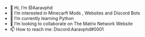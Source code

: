 - 👋 Hi, I’m @Aaravphd
- 👀 I’m interested in Minecarft Mods , Websites and Discord Bots
- 🌱 I’m currently learning Python
- 💞️ I’m looking to collaborate on The Matrix Network Website
- 📫 How to reach me: Discord:Aaravphd#0001

<!---
Aaravphd/Aaravphd is a ✨ special ✨ repository because its `README.md` (this file) appears on your GitHub profile.
You can click the Preview link to take a look at your changes.
--->
